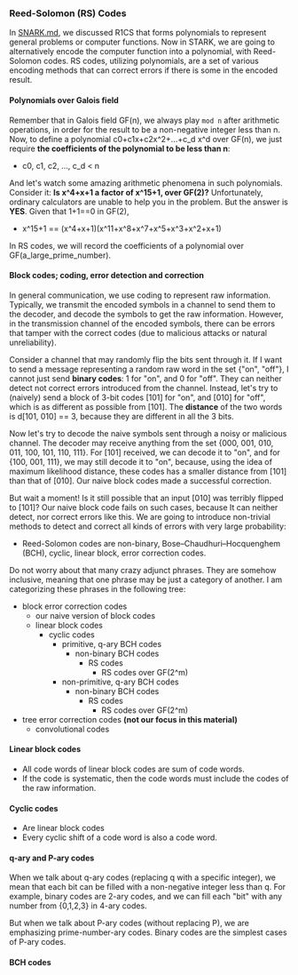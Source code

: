 ### Reed-Solomon (RS) Codes

In [SNARK.md](SNARK.md), we discussed R1CS that forms polynomials to represent general problems or computer functions. Now in STARK, we are going to alternatively encode the computer function into a polynomial, with Reed-Solomon codes. RS codes, utilizing polynomials, are a set of various encoding methods that can correct errors if there is some in the encoded result. 

#### Polynomials over Galois field

Remember that in Galois field GF(n), we always play `mod n` after arithmetic operations, in order for the result to be a non-negative integer less than n. Now, to define a polynomial c0+c1x+c2x^2+...+c_d x^d over GF(n), we just require **the coefficients of the polynomial to be less than n**:

- c0, c1, c2, ..., c_d < n

And let's watch some amazing arithmetic phenomena in such polynomials. Consider it: **Is x^4+x+1 a factor of x^15+1, over GF(2)?** Unfortunately, ordinary calculators are unable to help you in the problem. But the answer is **YES**. Given that 1+1==0 in GF(2),

- x^15+1 == (x^4+x+1)(x^11+x^8+x^7+x^5+x^3+x^2+x+1)

In RS codes, we will record the coefficients of a polynomial over GF(a_large_prime_number).

#### Block codes; coding, error detection and correction

In general communication, we use coding to represent raw information. Typically, we transmit the encoded symbols in a channel to send them to the decoder, and decode the symbols to get the raw information. However, in the transmission channel of the encoded symbols, there can be errors that tamper with the correct codes (due to malicious attacks or natural unreliability). 

Consider a channel that may randomly flip the bits sent through it. If I want to send a message representing a random raw word in the set {"on", "off"}, I cannot just send **binary codes**: 1 for "on", and 0 for "off". They can neither detect not correct errors introduced from the channel. Instead, let's try to (naively) send a block of 3-bit codes [101] for "on", and [010] for "off", which is as different as possible from [101]. The **distance** of the two words is d[101, 010] == 3, because they are different in all the 3 bits. 

Now let's try to decode the naive symbols sent through a noisy or malicious channel. The decoder may receive anything from the set {000, 001, 010, 011, 100, 101, 110, 111}. For [101] received, we can decode it to "on", and for {100, 001, 111}, we may still decode it to "on", because, using the idea of maximum likelihood distance, these codes has a smaller distance from [101] than that of [010]. Our naive block codes made a successful correction. 

But wait a moment! Is it still possible that an input [010] was terribly flipped to [101]? Our naive block code fails on such cases, because It can neither detect, nor correct errors like this. We are going to introduce non-trivial methods to detect and correct all kinds of errors with very large probability:

- Reed-Solomon codes are non-binary, Bose–Chaudhuri–Hocquenghem (BCH), cyclic, linear block, error correction codes.

Do not worry about that many crazy adjunct phrases. They are somehow inclusive, meaning that one phrase may be just a category of another. I am categorizing these phrases in the following tree:

- block error correction codes
  - our naive version of block codes
  - linear block codes
    - cyclic codes
      - primitive, q-ary BCH codes
        - non-binary BCH codes
          - RS codes
            - RS codes over GF(2^m)
      - non-primitive, q-ary BCH codes
        - non-binary BCH codes
          - RS codes
            - RS codes over GF(2^m)
- tree error correction codes **(not our focus in this material)**
  - convolutional codes

#### Linear block codes

- All code words of linear block codes are sum of code words.
- If the code is systematic, then the code words must include the codes of the raw information.

#### Cyclic codes

- Are linear block codes
- Every cyclic shift of a code word is also a code word.

#### q-ary and P-ary codes

When we talk about q-ary codes (replacing q with a specific integer), we mean that each bit can be filled with a non-negative integer less than q. For example, binary codes are 2-ary codes, and we can fill each "bit" with any number from {0,1,2,3} in 4-ary codes. 

But when we talk about P-ary codes (without replacing P), we are emphasizing prime-number-ary codes. Binary codes are the simplest cases of P-ary codes.

#### BCH codes


